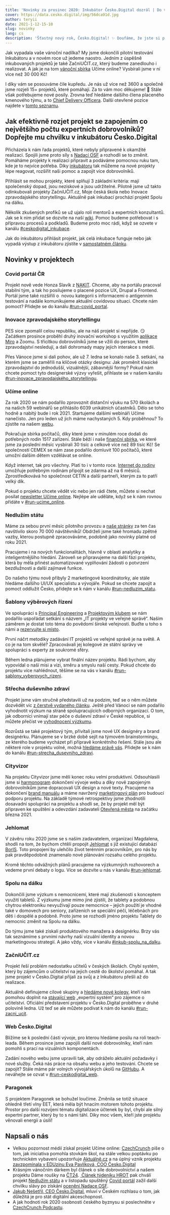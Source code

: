 ```yaml
---
title: 'Novinky za prosinec 2020: Inkubátor Česko.Digital dozrál | Do vánoční sbírky přibylo více než 30 tisíc korun'
cover: https://data.cesko.digital/img/56dca91d.jpg
author: teryii
date: 2021-1-12-15-10
slug: novinky
lang: cs
description: 'Šťastný nový rok, Česko.Digital! ✨ Doufáme, že jste si přes svátky pořádně odpočinuli a načerpali novou energii do všech aktivit a příležitostí, které přinese rok 2021.'
---
```


Jak vypadala vaše vánoční nadílka? My jsme dokončili pilotní testování Inkubátoru a v novém roce už jedeme naostro. Jedním z úspěšně inkubovaných projektů je také ZačniUČIT.cz, který budeme zanedlouho i realizovat. A jak je na tom [vánoční sbírka](https://www.ucimeonline.cz/aktivity/sbirka-pocitacu/vanocni-sbirka/) Učíme online? Vysbírali jsme v ní více než 30 000 Kč!

I díky vám se posouváme čile kupředu. Je nás už více než 3600 a společně jsme rozjeli 15+ projektů, které pomáhají. Za to vám moc děkujeme! 💙 Stále však potřebujeme nové posily. Zrovna teď hledáme dalšího člena placeného kmenového týmu, a to [Chief Delivery Officera](https://wiki.cesko.digital/display/CD/CDO+-+Chief+Delivery+Officer). Další otevřené pozice najdete v [tomto seznamu](https://wiki.cesko.digital/x/swEY).

## Jak efektivně rozjet projekt se zapojením co největšího počtu expertních dobrovolníků? Dopřejte mu chvilku v inkubátoru Česko.Digital

Přicházela k nám řada projektů, které nebyly připravené k okamžité realizaci. Spojili jsme proto síly s [Nadací OSF](https://osf.cz/) a rozhodli se to změnit. Pomáháme projekty k realizaci připravit a podáváme pomocnou ruku tam, kde je to nejvíce potřeba. Díky [inkubátoru](https://wiki.cesko.digital/pages/viewpage.action?pageId=1579036) tak můžeme na nové projekty lépe reagovat, rozšířit naši pomoc a zapojit více dobrovolníků.

Přihlásit se mohou projekty, které splňují 3 základní kritéria: mají společenský dopad, jsou neziskové a jsou udržitelné. Pilotně jsme už takto odinkubovali projekty ZačniUČIT.cz, Moje česká škola nebo Inovace zpravodajského storytellingu. Aktuálně pak inkubací prochází projekt Spolu na dálku.

Několik zkušených profíků se už ujalo rolí mentorů a expertních konzultantů. Jak se k nim přidat se dozvíte na naší [wiki](https://wiki.cesko.digital/display/CD/Mentor+a+konzultant). Pomoc budeme potřebovat i s přípravou procesů a podkladů. Budeme proto moc rádi, když se ozvete v kanálu [#ceskodigital_inkubace](https://cesko-digital.slack.com/archives/C01AMGXT9HQ).

Jak do inkubátoru přihlásit projekt, jak celá inkubace funguje nebo jak vypadá výstup z inkubátoru zjistíte v [samostatném článku](https://blog.cesko.digital/2021/01/inkubator).

## Novinky v projektech

### Covid portál ČR

Projekt nově vede Honza Slavík z [NAKIT](https://nakit.cz/). Chceme, aby na portálu pracoval stabilní tým, a tak ho posilujeme o placené pozice UX, Drupal a Frontend. Portál jsme také rozšířili o  novou kategorii s informacemi o antigenním testování a nadále komunikujeme aktuální covidovou situaci. Chcete nám pomoct? Přidejte se do kanálu [#run-covid_portal](https://cesko-digital.slack.com/archives/C01DGSL4JFN).

### Inovace zpravodajského storytellingu

PES sice zpomalil celou republiku, ale na náš projekt si nepřijde. 😏 Začátkem prosince proběhl druhý inovační workshop s využitím  [aplikace Miro](https://miro.com/app/board/o9J_lekshdI=/) a Zoomu. S třicítkou dobrovolníků jsme se vžili do person, které zpravodajství nesledují, a dali dohromady mapy jejich interakce s médii.

Přes Vánoce jsme si dali pohov, ale už 7. ledna se konalo naše 3. setkání, na kterém jsme se zaměřili na klíčové otázky designu: Jak proměnit klasické zpravodajství do jednodušší, vizuálnější, zábavnější formy? Pokud nám chcete pomoct tyto designerské výzvy vyřešit, přihlaste se v našem kanálu [#run-inovace\_zpravodajského\_storytellingu](https://cesko-digital.slack.com/archives/C01AENB1LPP).

### Učíme online

Za rok 2020 se nám podařilo zprovoznit distanční výuku na 570 školách a na našich 59 webinářů se přihlásilo 6039 unikátních účastníků. Dělo se toho hodně a nabitý bude i rok 2021. Startujeme dalšími webináři Učíme nanečisto. Jen pro leden už jich máme nachystaných 5. Kdy proběhnou? To zjistíte na našem [webu](https://www.ucimeonline.cz/aktivity/ucime-nanecisto/).

Pokračuje sbírka počítačů, díky které jsme v minulém roce dodali do potřebných rodin 1517 zařízení. Stále běží i naše [finanční sbírka](https://www.ucimeonline.cz/vanocni-sbirka/), ve které jsme za poslední měsíc vysbírali 30 tisíc a celkově více než 89 tisíc Kč! Se společností CEMEX se nám zase podařilo domluvit 100 počítačů, které umožní dalším dětem vzdělávat se online.

Když internet, tak pro všechny. Platí to i v tomto roce. [Internet do rodiny](https://www.ucimeonline.cz/aktivity/internet-do-rodiny/) umožňuje potřebným rodinám připojit se zdarma až na 6 měsíců. Zprostředkovává ho společnost CETIN a další partneři, kterým za to patří velký dík.

Pokud o projektu chcete vědět víc nebo jen rádi čtete, můžete si nechat posílat [newsletter Učíme online](https://www.ucimeonline.cz/newsletter/). Nejlépe ale uděláte, když se k nám rovnou přidáte v [#run-ucime_online](https://cesko-digital.slack.com/archives/CUXRHTY58).

### Nedlužím státu

Máme za sebou první měsíc pilotního provozu a [naše stránky](https://nedluzimstatu.cz/) za ten čas navštívilo skoro 70 000 návštěvníků! Obdrželi jsme také hromadu zpětné vazby, kterou postupně zpracováváme, podobně jako novinky platné od roku 2021.

Pracujeme i na nových funkcionalitách, hlavně v oblasti analytiky a inteligentnějšího hledání. Zároveň se připravujeme na další fázi projektu, která by měla přinést automatizované vyplňování žádosti o potvrzení bezdlužnosti a další zajímavé funkce.

Do našeho týmu nově přibyly 2 marketingové koordinátorky, ale stále hledáme dalšího UI/UX specialistu a vývojáře. Pokud se chcete zapojit a pomoct oddlužit Česko, přidejte se k nám v kanálu [#run-nedluzim_statu](https://cesko-digital.slack.com/archives/CHTQQN5AL).

### Šablony výběrových řízení

Ve spolupráci s [Principal Engineering](https://www.principal.cz/) a [Projektovým klubem](https://projektovyklub.weebly.com/o-naacutes.html) se nám podařilo uspořádat setkání s názvem „IT projekty ve veřejné správě“. Naším záměrem je dostat toto téma do povědomí široké veřejnosti. Buďte u toho s námi a [rezervujte si místo](https://www.contractors.cz/vzdelavani/dle-oboru/meetupy/364-agilni-pristup-v-it-projektech-ver-spravy). 

První náčrt metodiky zadávání IT projektů ve veřejné správě je na světě. A co je na tom skvělé? Zpracovávali jej kolegové ze státní správy ve spolupráci s experty ze soukromé sféry.

Během ledna plánujeme vybrat finální název projektu. Rádi bychom, aby vypovídal o naší misi a vizi, směru a smyslu naší cesty. Pokud chcete do projektu více nahlédnout, těšíme se na vás v kanálu [#run-sablony\_vyberovych\_rizeni](https://cesko-digital.slack.com/archives/CSHURJA9L).

### Střecha duševního zdraví

Projekt jsme vám stručně představili už na podzim, teď se o něm můžete dozvědět víc [z čerstvě vydaného článku](https://blog.cesko.digital/2021/01/strecha-dusevniho-zdravi). Ještě před Vánoci se nám podařilo vyhodnotit výzkum na straně spolupracujících odborných organizací. O tom, jak odborníci vnímají stav péče o duševní zdraví v České republice, si můžete přečíst ve [vyhodnocení výzkumu](https://data.cesko.digital/strecha/vyhodnoceni-vyzkumu.pdf).

Rozrůstá se také projektový tým, přivítali jsme nové UX designéry a brand designérku. Plánujeme se v brzké době sejít na týmovém brainstormingu, ze kterého budeme vycházet při přípravě konkrétního řešení. Stále jsou ale některé role v projektu volné, možná [hledáme právě vás](https://wiki.cesko.digital/pages/viewpage.action?pageId=1578224). Přidejte se k nám do kanálu [#run-strecha\_dusevniho\_zdravi](https://cesko-digital.slack.com/archives/C01168N8XP1).

### Cityvizor

Na projektu Cityvizor jsme měli konec roku velmi produktivní. Odsouhlasili jsme si [harmonogram](https://wiki.cesko.digital/pages/viewpage.action?pageId=1577382&preview=/1577382/1580441/harmonogram%20Cityvizor.png) dokončení vývoje webu a díky nově zapojeným dobrovolníkům jsme dopracovali UX design a nové texty. Pracujeme na dokončení [brand manuálu](https://docs.google.com/document/d/1fiv0k7hgyTfR03tcpM6hJ9NrLKwQLyHtciVaYb1Gctw/edit?usp=sharing) a máme navržený [marketingový plán](https://docs.google.com/presentation/d/1aftuQ-ZLnhYS1Ovj0cRo5DVP_-ZW7QUsiPIZvLSoRLo/edit?usp=sharing) pro budoucí podporu projektu. Na základě týmové retrospektivy jsme zhodnotili dosavadní spolupráci na projektu a shodli se, že by projekt měl být připraven ke spuštění a odevzdání zadavateli [Otevřená města](https://www.otevrenamesta.cz/) na začátku března 2021.

### Jehlomat

V závěru roku 2020 jsme se s naším zadavatelem, organizací Magdalena, shodli na tom, že bychom chtěli propojit [Jehlomat](https://www.jehlomat.cz/) s již existující databází [BorIS](https://www.bor-is.cz/). Toto propojení by ulehčilo život terénním pracovníkům, pro nás by pak pravděpodobně znamenalo nové plánování rozsahu celého projektu.

Kromě těchto odvážných plánů pracujeme na výzkumných rozhovorech a vedeme první debaty o logu. Více se dozvíte u nás v kanálu [#run-jehlomat](https://cesko-digital.slack.com/archives/C017VKLRRC0).

### Spolu na dálku

Dokončili jsme výzkum s nemocnicemi, které mají zkušenosti s konceptem využití tabletů. Z výzkumu jsme mimo jiné zjistili, že tablety a podobnou chytrou elektroniku nevyužívají pouze nemocnice – jejich použití je vhodné také v domovech pro seniory, zařízeních se speciální péčí, léčebnách pro děti i dospělé a podobně. Proto jsme se rozhodli jméno projektu Tablety do nemocnic změnit na Spolu na dálku.

Do týmu jsme také získali produktového manažera a designérku. Brzy vás tak seznámíme s prvními návrhy naší vizuální identity a novou marketingovou strategií. A jako vždy, více v kanálu [#inkub-spolu_na_dalku](https://cesko-digital.slack.com/archives/C018PVDT4SW).

### ZačniUČIT.cz

Projekt řeší problém nedostatku učitelů v českých školách. Chybí systém, který by zájemcům o učitelství na jejich cestě do školství pomáhal. A tak jsme projekt v Česko.Digital přijali za svůj a z Inkubátoru přešli až do realizace.

Aktuálně definujeme cílové skupiny a [hledáme nové kolegy](https://wiki.cesko.digital/pages/viewpage.action?pageId=1573299), kteří nám pomohou doplnit na [stávající web](https://www.zacniucit.cz/) „expertní systém“ pro zájemce o učitelství. Oficiální představení projektu v Česko.Digital proběhne v druhé polovině ledna. Už teď se ale můžete podívat k nám do kanálu [#run-zacni_ucit](https://cesko-digital.slack.com/archives/C01CDSTV8KF).

### Web Česko.Digital

Blížíme se k poslední části vývoje, pro kterou hledáme posilu na roli teach-leada. Během prosince jsme zapojili další nové dobrovolníky, kteří nám pomohli s prací na vizuálních komponentách.

Zadání nového webu jsme upravili tak, aby odráželo aktuální požadavky i nové služby. Čeká nás práce na obsahu webu a jeho testování. Chcete se zapojit? Stále máme pár volných vývojářských úkolů na [GitHubu](https://github.com/cesko-digital/web/issues). A neváhejte se ozvat v [#run-ceskodigital_web](https://cesko-digital.slack.com/archives/CHG9NA23D).

### Paragonek

S projektem Paragonek se bohužel loučíme. Změnila se totiž situace ohledně třetí vlny EET, která měla být hnacím motorem tohoto projektu. Prostor pro další rozvíjení tématu digitalizace účtenek by byl, chybí ale silný expertní partner, který by to s námi táhl. Díky moc všem, kteří jste projektu věnovali energii a úsilí!

## Napsali o nás

- Velkou pozornost médií získal projekt Učíme online: [CzechCrunch](https://www.czechcrunch.cz/2020/12/nekteri-zaci-jsou-stale-offline-iniciativa-ucime-online-od-cesko-digital-proto-porada-sbirku-na-pocitace-pro-deti/) píše o tom, jak iniciativa pomohla stovkám škol, na stále velkou poptávku po technickém vybavení upozorňuje [Aktuálně.cz](https://zpravy.aktualne.cz/domaci/problemy-offline-zaku-z-jara-nezmizely-chybi-jim-podpora/r~3a529bac3a3611eb9d470cc47ab5f122/) a na úplný vznik projektu [zavzpomínala v EDUzínu Eva Pavlíková, COO Česko.Digital](https://www.eduzin.cz/covid-19/pomohli-skolam-rozjet-online-vyuku-od-myslenky-do-startu-to-bylo-tri-a-pul-dne-rika-eva-pavlikova-z-cesko-digital/)
- Krásným vánočním dárkem byl článek o síle dobrovolnictví a našem projektu Dáme roušky na [ČT24](https://ct24.ceskatelevize.cz/domaci/3235742-tisice-dobrovolniku-v-roce-pandemie-dokazaly-ze-spojit-sily-ma-smysl). [ Článek týdeníku HROT](https://www.tydenikhrot.cz/clanek/exekuce-dluhy-rejstrik-exekuci-nedluzim-statu) pak chválí projekt [Nedlužím státu](https://nedluzimstatu.cz/) a v listopadu spuštěný [Covid portál](https://covid.gov.cz/) zažil další chvilku slávy po získání [ocenění Nadace OSF](https://www.e15.cz/koronahelpdesk-e15/web-s-prehledem-odberovych-mist-na-covid-19-ziskal-oceneni-1376058).
- [Jakub Nešetřil, CEO Česko.Digital](https://plus.rozhlas.cz/stat-potrebuje-digitalni-akceschopnost-ale-zatim-se-dostava-do-prvni-faze-uleku-8394683), mluví v Českém rozhlasu o tom, jak důležitá je pro stát digitální akceschopnost.
- A jak hodnotí rok 2020 osobnosti českého byznysu si poslechněte v [CzechCrunch Podcastu](https://www.czechcrunch.cz/2020/12/rok-2020-pohledem-10-osobnosti-ceskeho-byznysu-v-podcastu-ho-rekapituluji-kijonkova-dlouhy-formankova-ci-smid/).